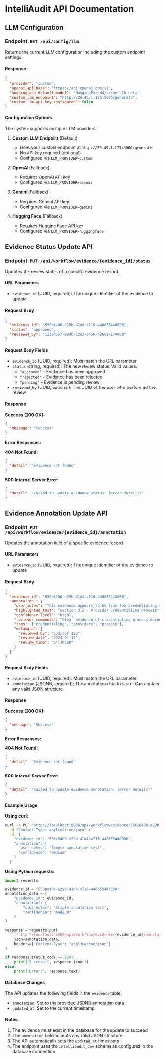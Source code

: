 # IntelliAudit API Documentation

## LLM Configuration

### Endpoint: `GET /api/config/llm`

Returns the current LLM configuration including the custom endpoint settings.

#### Response
```json
{
  "provider": "custom",
  "openai_api_base": "https://api.openai.com/v1",
  "huggingface_default_model": "HuggingFaceH4/zephyr-7b-beta",
  "custom_llm_endpoint": "http://20.49.1.173:8000/generate",
  "custom_llm_api_key_configured": false
}
```

#### Configuration Options

The system supports multiple LLM providers:

1. **Custom LLM Endpoint** (Default)
   - Uses your custom endpoint at `http://20.49.1.173:8000/generate`
   - No API key required (optional)
   - Configured via `LLM_PROVIDER=custom`

2. **OpenAI** (Fallback)
   - Requires OpenAI API key
   - Configured via `LLM_PROVIDER=openai`

3. **Gemini** (Fallback)
   - Requires Gemini API key
   - Configured via `LLM_PROVIDER=gemini`

4. **Hugging Face** (Fallback)
   - Requires Hugging Face API key
   - Configured via `LLM_PROVIDER=huggingface`

## Evidence Status Update API

### Endpoint: `PUT /api/workflow/evidence/{evidence_id}/status`

Updates the review status of a specific evidence record.

#### URL Parameters
- `evidence_id` (UUID, required): The unique identifier of the evidence to update

#### Request Body
```json
{
  "evidence_id": "550e8400-e29b-41d4-a716-446655440000",
  "status": "approved",
  "reviewed_by": "123e4567-e89b-12d3-a456-426614174000"
}
```

#### Request Body Fields
- `evidence_id` (UUID, required): Must match the URL parameter
- `status` (string, required): The new review status. Valid values:
  - `"approved"` - Evidence has been approved
  - `"rejected"` - Evidence has been rejected
  - `"pending"` - Evidence is pending review
- `reviewed_by` (UUID, optional): The UUID of the user who performed the review

#### Response

**Success (200 OK):**
```json
{
  "message": "Success"
}
```

**Error Responses:**

**404 Not Found:**
```json
{
  "detail": "Evidence not found"
}
```

**500 Internal Server Error:**
```json
{
  "detail": "Failed to update evidence status: [error details]"
}
```

## Evidence Annotation Update API

### Endpoint: `PUT /api/workflow/evidence/{evidence_id}/annotation`

Updates the annotation field of a specific evidence record.

#### URL Parameters
- `evidence_id` (UUID, required): The unique identifier of the evidence to update

#### Request Body
```json
{
  "evidence_id": "550e8400-e29b-41d4-a716-446655440000",
  "annotation": {
    "user_notes": "This evidence appears to be from the credentialing section",
    "highlighted_text": "Section 3.2 - Provider Credentialing Process",
    "confidence_level": "high",
    "reviewer_comments": "Clear evidence of credentialing process documentation",
    "tags": ["credentialing", "providers", "process"],
    "metadata": {
      "reviewed_by": "auditor_123",
      "review_date": "2024-01-15",
      "review_time": "14:30:00"
    }
  }
}
```

#### Request Body Fields
- `evidence_id` (UUID, required): Must match the URL parameter
- `annotation` (JSONB, required): The annotation data to store. Can contain any valid JSON structure.

#### Response

**Success (200 OK):**
```json
{
  "message": "Success"
}
```

**Error Responses:**

**404 Not Found:**
```json
{
  "detail": "Evidence not found"
}
```

**500 Internal Server Error:**
```json
{
  "detail": "Failed to update evidence annotation: [error details]"
}
```

#### Example Usage

**Using curl:**
```bash
curl -X PUT "http://localhost:8000/api/workflow/evidence/550e8400-e29b-41d4-a716-446655440000/annotation" \
  -H "Content-Type: application/json" \
  -d '{
    "evidence_id": "550e8400-e29b-41d4-a716-446655440000",
    "annotation": {
      "user_notes": "Simple annotation test",
      "confidence": "medium"
    }
  }'
```

**Using Python requests:**
```python
import requests

evidence_id = "550e8400-e29b-41d4-a716-446655440000"
annotation_data = {
    "evidence_id": evidence_id,
    "annotation": {
        "user_notes": "Simple annotation test",
        "confidence": "medium"
    }
}

response = requests.put(
    f"http://localhost:8000/api/workflow/evidence/{evidence_id}/annotation",
    json=annotation_data,
    headers={"Content-Type": "application/json"}
)

if response.status_code == 200:
    print("Success:", response.json())
else:
    print("Error:", response.text)
```

#### Database Changes

The API updates the following fields in the `evidence` table:
- `annotation`: Set to the provided JSONB annotation data
- `updated_at`: Set to the current timestamp

#### Notes

1. The evidence must exist in the database for the update to succeed
2. The `annotation` field accepts any valid JSON structure
3. The API automatically sets the `updated_at` timestamp
4. The endpoint uses the `intelliaudit_dev` schema as configured in the database connection 